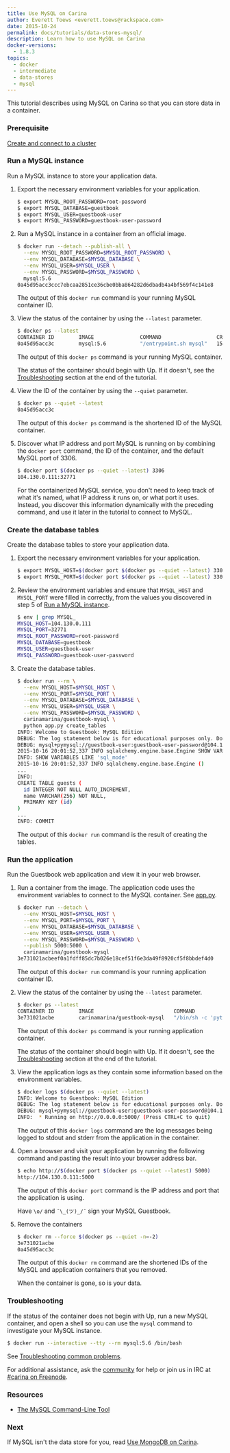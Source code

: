 ```yaml
---
title: Use MySQL on Carina
author: Everett Toews <everett.toews@rackspace.com>
date: 2015-10-24
permalink: docs/tutorials/data-stores-mysql/
description: Learn how to use MySQL on Carina
docker-versions:
  - 1.8.3
topics:
  - docker
  - intermediate
  - data-stores
  - mysql
---
```


This tutorial describes using MySQL on Carina so that you can store data in a container.

### Prerequisite

[Create and connect to a cluster](/docs/tutorials/create-connect-cluster/)

### Run a MySQL instance

Run a MySQL instance to store your application data.

1. Export the necessary environment variables for your application.

    ```bash
    $ export MYSQL_ROOT_PASSWORD=root-password
    $ export MYSQL_DATABASE=guestbook
    $ export MYSQL_USER=guestbook-user
    $ export MYSQL_PASSWORD=guestbook-user-password
    ```

1. Run a MySQL instance in a container from an official image.

    ```bash
    $ docker run --detach --publish-all \
      --env MYSQL_ROOT_PASSWORD=$MYSQL_ROOT_PASSWORD \
      --env MYSQL_DATABASE=$MYSQL_DATABASE \
      --env MYSQL_USER=$MYSQL_USER \
      --env MYSQL_PASSWORD=$MYSQL_PASSWORD \
      mysql:5.6
    0a45d95acc3ccc7ebcaa2851ce36cbe0bba864282d6dbadb4a4bf569f4c141e8
    ```

    The output of this `docker run` command is your running MySQL container ID.

1. View the status of the container by using the `--latest` parameter.

    ```bash
    $ docker ps --latest
    CONTAINER ID        IMAGE               COMMAND                  CREATED             STATUS              PORTS                           NAMES
    0a45d95acc3c        mysql:5.6           "/entrypoint.sh mysql"   15 seconds ago      Up 14 seconds       104.130.0.111:32771->3306/tcp   d850247d-ae6d-43bd-8b41-fd56f3530283-n1/loving_saha
    ```

    The output of this `docker ps` command is your running MySQL container.

    The status of the container should begin with Up. If it doesn't, see the [Troubleshooting](#troubleshooting) section at the end of the tutorial.

1. View the ID of the container by using the `--quiet` parameter.

    ```bash
    $ docker ps --quiet --latest
    0a45d95acc3c
    ```

    The output of this `docker ps` command is the shortened ID of the MySQL container.

1. Discover what IP address and port MySQL is running on by combining the `docker port` command, the ID of the container, and the default MySQL port of 3306.

    ```bash
    $ docker port $(docker ps --quiet --latest) 3306
    104.130.0.111:32771
    ```

    For the containerized MySQL service, you don't need to keep track of what it's named, what IP address it runs on, or what port it uses. Instead, you discover this information dynamically with the preceding command, and use it later in the tutorial to connect to MySQL.

### Create the database tables

Create the database tables to store your application data.

1. Export the necessary environment variables for your application.

    ```bash
    $ export MYSQL_HOST=$(docker port $(docker ps --quiet --latest) 3306 | cut -f 1 -d ':')
    $ export MYSQL_PORT=$(docker port $(docker ps --quiet --latest) 3306 | cut -f 2 -d ':')
    ```

1. Review the environment variables and ensure that `MYSQL_HOST` and `MYSQL_PORT` were filled in correctly, from the values you discovered in step 5 of [Run a MySQL instance](#run-a-mysql-instance).

    ```bash
    $ env | grep MYSQL_
    MYSQL_HOST=104.130.0.111
    MYSQL_PORT=32771
    MYSQL_ROOT_PASSWORD=root-password
    MYSQL_DATABASE=guestbook
    MYSQL_USER=guestbook-user
    MYSQL_PASSWORD=guestbook-user-password
    ```

1. Create the database tables.

    ```bash
    $ docker run --rm \
      --env MYSQL_HOST=$MYSQL_HOST \
      --env MYSQL_PORT=$MYSQL_PORT \
      --env MYSQL_DATABASE=$MYSQL_DATABASE \
      --env MYSQL_USER=$MYSQL_USER \
      --env MYSQL_PASSWORD=$MYSQL_PASSWORD \
      carinamarina/guestbook-mysql \
      python app.py create_tables
    INFO: Welcome to Guestbook: MySQL Edition
    DEBUG: The log statement below is for educational purposes only. Do not log credentials.
    DEBUG: mysql+pymysql://guestbook-user:guestbook-user-password@104.130.0.111:32771/guestbook
    2015-10-16 20:01:52,337 INFO sqlalchemy.engine.base.Engine SHOW VARIABLES LIKE 'sql_mode'
    INFO: SHOW VARIABLES LIKE 'sql_mode'
    2015-10-16 20:01:52,337 INFO sqlalchemy.engine.base.Engine ()
    ...
    INFO:
    CREATE TABLE guests (
      id INTEGER NOT NULL AUTO_INCREMENT,
      name VARCHAR(256) NOT NULL,
      PRIMARY KEY (id)
    )
    ...
    INFO: COMMIT
    ```

    The output of this `docker run` command is the result of creating the tables.

### Run the application

Run the Guestbook web application and view it in your web browser.

1. Run a container from the image. The application code uses the environment variables to connect to the MySQL container. See [app.py](https://github.com/getcarina/examples/blob/master/guestbook-mysql/app.py).

    ```bash
    $ docker run --detach \
      --env MYSQL_HOST=$MYSQL_HOST \
      --env MYSQL_PORT=$MYSQL_PORT \
      --env MYSQL_DATABASE=$MYSQL_DATABASE \
      --env MYSQL_USER=$MYSQL_USER \
      --env MYSQL_PASSWORD=$MYSQL_PASSWORD \
      --publish 5000:5000 \
      carinamarina/guestbook-mysql
    3e731021acbeef0a1fdff85dc7b026e18cef51f6e3da49f8920cf5f8bbdef4d0
    ```

    The output of this `docker run` command is your running application container ID.

1. View the status of the container by using the `--latest` parameter.

    ```bash
    $ docker ps --latest
    CONTAINER ID        IMAGE                          COMMAND                  CREATED             STATUS              PORTS                          NAMES
    3e731021acbe        carinamarina/guestbook-mysql   "/bin/sh -c 'python a"   51 seconds ago      Up 50 seconds       104.130.0.111:5000->5000/tcp   d850247d-ae6d-43bd-8b41-fd56f3530283-n1/backstabbing_stallman
    ```

    The output of this `docker ps` command is your running application container.

    The status of the container should begin with Up. If it doesn't, see the [Troubleshooting](#troubleshooting) section at the end of the tutorial.

1. View the application logs as they contain some information based on the environment variables.

    ```bash
    $ docker logs $(docker ps --quiet --latest)
    INFO: Welcome to Guestbook: MySQL Edition
    DEBUG: The log statement below is for educational purposes only. Do not log credentials.
    DEBUG: mysql+pymysql://guestbook-user:guestbook-user-password@104.130.0.111:32771/guestbook
    INFO:  * Running on http://0.0.0.0:5000/ (Press CTRL+C to quit)
    ```

    The output of this `docker logs` command are the log messages being logged to stdout and stderr from the application in the container.

1. Open a browser and visit your application by running the following command and pasting the result into your browser address bar.

    ```bash
    $ echo http://$(docker port $(docker ps --quiet --latest) 5000)
    http://104.130.0.111:5000
    ```

    The output of this `docker port` command is the IP address and port that the application is using.

    Have `\o/` and `¯\_(ツ)_/¯` sign your MySQL Guestbook.

1. Remove the containers

    ```bash
    $ docker rm --force $(docker ps --quiet -n=-2)
    3e731021acbe
    0a45d95acc3c
    ```

    The output of this `docker rm` command are the shortened IDs of the MySQL and application containers that you removed.

    When the container is gone, so is your data.

### Troubleshooting

If the status of the container does not begin with Up, run a new MySQL container, and open a shell so you can use the `mysql` command to investigate your MySQL instance.

```bash
$ docker run --interactive --tty --rm mysql:5.6 /bin/bash
```

See [Troubleshooting common problems](/docs/tutorials/troubleshooting/).

For additional assistance, ask the [community](https://community.getcarina.com/) for help or join us in IRC at [#carina on Freenode](http://webchat.freenode.net/?channels=carina).

### Resources

* [The MySQL Command-Line Tool](http://dev.mysql.com/doc/refman/5.6/en/mysql.html)

### Next

If MySQL isn't the data store for you, read [Use MongoDB on Carina](/docs/tutorials/data-stores-mongodb/).
